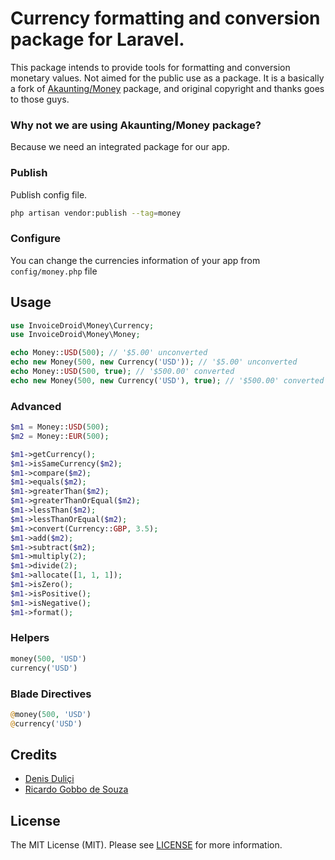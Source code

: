 # Currency formatting and conversion package for Laravel.

This package intends to provide tools for formatting and conversion monetary values. Not aimed for the public use as a package. It is a basically a fork of 
[Akaunting/Money](https://github.com/akaunting/money) package, and original copyright and thanks goes to those guys.

### Why not we are using Akaunting/Money package?

Because we need an integrated package for our app.

### Publish

Publish config file.

```bash
php artisan vendor:publish --tag=money
```

### Configure

You can change the currencies information of your app from `config/money.php` file

## Usage

```php
use InvoiceDroid\Money\Currency;
use InvoiceDroid\Money\Money;

echo Money::USD(500); // '$5.00' unconverted
echo new Money(500, new Currency('USD')); // '$5.00' unconverted
echo Money::USD(500, true); // '$500.00' converted
echo new Money(500, new Currency('USD'), true); // '$500.00' converted
```

### Advanced

```php
$m1 = Money::USD(500);
$m2 = Money::EUR(500);

$m1->getCurrency();
$m1->isSameCurrency($m2);
$m1->compare($m2);
$m1->equals($m2);
$m1->greaterThan($m2);
$m1->greaterThanOrEqual($m2);
$m1->lessThan($m2);
$m1->lessThanOrEqual($m2);
$m1->convert(Currency::GBP, 3.5);
$m1->add($m2);
$m1->subtract($m2);
$m1->multiply(2);
$m1->divide(2);
$m1->allocate([1, 1, 1]);
$m1->isZero();
$m1->isPositive();
$m1->isNegative();
$m1->format();
```

### Helpers

```php
money(500, 'USD')
currency('USD')
```

### Blade Directives

```php
@money(500, 'USD')
@currency('USD')
```

## Credits

- [Denis Duliçi](https://github.com/denisdulici)
- [Ricardo Gobbo de Souza](https://github.com/ricardogobbosouza)

## License

The MIT License (MIT). Please see [LICENSE](LICENSE.md) for more information.
